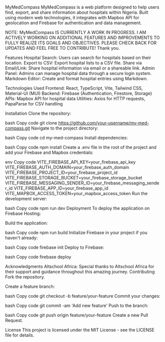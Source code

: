 MyMedCompass
MyMedCompass is a web platform designed to help users find, export, and share information about hospitals within Nigeria. Built using modern web technologies, it integrates with Mapbox API for geolocation and Firebase for authentication and data management.

NOTE: MyMedCompass IS CURRENTLY A WORK IN PROGRESS. I AM ACTIVELY WORKING ON ADDITIONAL FEATURES AND IMPROVEMENTS TO FULLY REALIZE ITS GOALS AND OBJECTIVES. PLEASE CHECK BACK FOR UPDATES AND FEEL FREE TO CONTRIBUTE! 
Thank you. 

Features
Hospital Search: Users can search for hospitals based on their location.
Export to CSV: Export hospital lists to a CSV file.
Share via Email/Link: Share hospital information via email or a shareable link.
Admin Panel: Admins can manage hospital data through a secure login system.
Markdown Editor: Create and format hospital entries using Markdown.

Technologies Used
Frontend: React, TypeScript, Vite, Tailwind CSS, Material-UI (MUI)
Backend: Firebase (Authentication, Firestore, Storage)
APIs: Mapbox API for hospital data
Utilities: Axios for HTTP requests, PapaParse for CSV handling

Installation
Clone the repository:

bash
Copy code
git clone https://github.com/your-username/my-med-compass.git
Navigate to the project directory:

bash
Copy code
cd my-med-compass
Install dependencies:

bash
Copy code
npm install
Create a .env file in the root of the project and add your Firebase and Mapbox credentials:

env
Copy code
VITE_FIREBASE_API_KEY=your_firebase_api_key
VITE_FIREBASE_AUTH_DOMAIN=your_firebase_auth_domain
VITE_FIREBASE_PROJECT_ID=your_firebase_project_id
VITE_FIREBASE_STORAGE_BUCKET=your_firebase_storage_bucket
VITE_FIREBASE_MESSAGING_SENDER_ID=your_firebase_messaging_sender_id
VITE_FIREBASE_APP_ID=your_firebase_app_id
VITE_MAPBOX_ACCESS_TOKEN=your_mapbox_access_token
Run the development server:

bash
Copy code
npm run dev
Deployment
To deploy the application on Firebase Hosting:

Build the application:

bash
Copy code
npm run build
Initialize Firebase in your project if you haven't already:

bash
Copy code
firebase init
Deploy to Firebase:

bash
Copy code
firebase deploy

Acknowledgments
Altschool Africa: Special thanks to Altschool Africa for their support and guidance throughout this amazing journey. 
Contributing
Fork the repository.

Create a feature branch:

bash
Copy code
git checkout -b feature/your-feature
Commit your changes:

bash
Copy code
git commit -am 'Add new feature'
Push to the branch:

bash
Copy code
git push origin feature/your-feature
Create a new Pull Request.

License
This project is licensed under the MIT License - see the LICENSE file for details.
